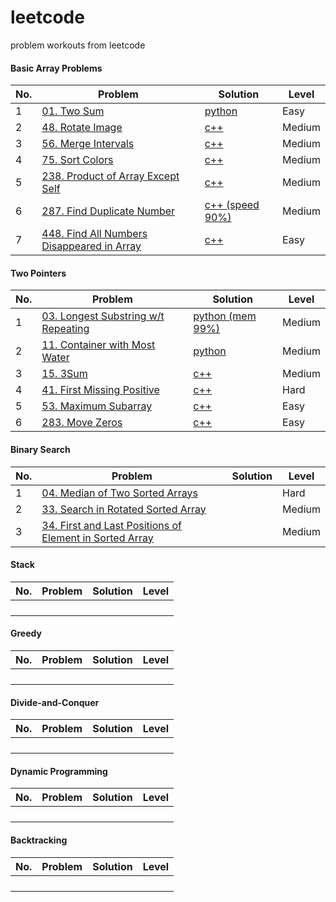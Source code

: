 # leetcode
problem workouts from leetcode



#### Basic Array Problems

| No.  | Problem                                                      | Solution                                                     | Level  |
| ---- | ------------------------------------------------------------ | ------------------------------------------------------------ | ------ |
| 1    | [01. Two Sum](https://leetcode.com/problems/two-sum/)        | [python](https://github.com/baihuaxie/leetcode/blob/master/01_basic_array/01_two_sums.py) | Easy   |
| 2    | [48. Rotate Image](https://leetcode.com/problems/rotate-image/) | [c++](https://github.com/baihuaxie/leetcode/blob/master/01_basic_array/48_rotate_image.cpp) | Medium |
| 3    | [56. Merge Intervals](https://leetcode.com/problems/merge-intervals/) | [c++](https://github.com/baihuaxie/leetcode/blob/master/01_basic_array/56_merge_intervals.h) | Medium |
| 4    | [75. Sort Colors](https://leetcode.com/problems/sort-colors/) | [c++](https://github.com/baihuaxie/leetcode/blob/master/01_basic_array/75_sort_colors.h) | Medium |
| 5    | [238. Product of Array Except Self](https://leetcode.com/problems/product-of-array-except-self/) | [c++](https://github.com/baihuaxie/leetcode/blob/master/01_basic_array/238_product_except_self.h) | Medium |
| 6    | [287. Find Duplicate Number](https://leetcode.com/problems/find-the-duplicate-number/) | [c++ (speed 90%)](https://github.com/baihuaxie/leetcode/blob/master/01_basic_array/287_find_duplicate.h) | Medium |
| 7    | [448. Find All Numbers Disappeared in Array](https://leetcode.com/problems/find-all-numbers-disappeared-in-an-array/) | [c++](https://github.com/baihuaxie/leetcode/blob/master/01_basic_array/448_all_missing_numbers.h) | Easy   |

#### Two Pointers

| No.  | Problem                                                      | Solution                                                     | Level  |
| ---- | ------------------------------------------------------------ | ------------------------------------------------------------ | ------ |
| 1    | [03. Longest Substring w/t Repeating](https://leetcode.com/problems/longest-substring-without-repeating-characters/) | [python (mem 99%)](https://github.com/baihuaxie/leetcode/blob/master/02_two_pointers/03_longest_substring.py) | Medium |
| 2    | [11. Container with Most Water](https://leetcode.com/problems/container-with-most-water/) | [python](https://github.com/baihuaxie/leetcode/blob/master/02_two_pointers/11_container.py) | Medium |
| 3    | [15. 3Sum](https://leetcode.com/problems/3sum/)              | [c++](https://github.com/baihuaxie/leetcode/blob/master/02_two_pointers/15_3Sum.cpp) | Medium |
| 4    | [41. First Missing Positive](https://leetcode.com/problems/first-missing-positive/) | [c++](https://github.com/baihuaxie/leetcode/blob/master/02_two_pointers/41_first_missing_pos_integer.cpp) | Hard   |
| 5    | [53. Maximum Subarray](https://leetcode.com/problems/maximum-subarray/) | [c++](https://github.com/baihuaxie/leetcode/blob/master/02_two_pointers/53_maximum_subarray.cpp) | Easy   |
| 6    | [283. Move Zeros](https://leetcode.com/problems/move-zeroes/) | [c++](https://github.com/baihuaxie/leetcode/blob/master/02_two_pointers/283_move_zeros.h) | Easy   |

#### Binary Search

| No.  | Problem                                                      | Solution | Level  |
| ---- | ------------------------------------------------------------ | -------- | ------ |
| 1    | [04. Median of Two Sorted Arrays](https://leetcode.com/problems/median-of-two-sorted-arrays/) |          | Hard   |
| 2    | [33. Search in Rotated Sorted Array](https://leetcode.com/problems/search-in-rotated-sorted-array/) |          | Medium |
| 3    | [34. First and Last Positions of Element in Sorted Array](https://leetcode.com/problems/find-first-and-last-position-of-element-in-sorted-array/) |          | Medium |

#### Stack

| No.  | Problem | Solution | Level |
| ---- | ------- | -------- | ----- |
|      |         |          |       |
|      |         |          |       |
|      |         |          |       |
|      |         |          |       |

#### Greedy

| No.  | Problem | Solution | Level |
| ---- | ------- | -------- | ----- |
|      |         |          |       |
|      |         |          |       |
|      |         |          |       |
|      |         |          |       |

#### Divide-and-Conquer

| No.  | Problem | Solution | Level |
| ---- | ------- | -------- | ----- |
|      |         |          |       |
|      |         |          |       |
|      |         |          |       |
|      |         |          |       |

#### Dynamic Programming

| No.  | Problem | Solution | Level |
| ---- | ------- | -------- | ----- |
|      |         |          |       |
|      |         |          |       |
|      |         |          |       |
|      |         |          |       |

#### Backtracking

| No.  | Problem | Solution | Level |
| ---- | ------- | -------- | ----- |
|      |         |          |       |
|      |         |          |       |
|      |         |          |       |
|      |         |          |       |

